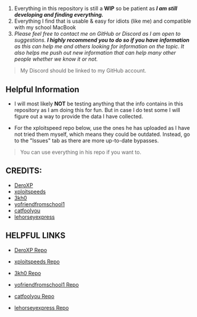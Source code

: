 #  
1. Everything in this repository is still a **WIP** so be patient as ***I am still developing and finding everything.***
2. Everything I find that is usable & easy for idiots (like me) and compatible with my school MacBook
3. _Please feel free to contact me on GitHub or Discord as I am open to suggestions. **I highly recommend you to do so if you have information** as this can help me and others looking for information on the topic. It also helps me push out new information that can help many other people whether we know it or not._
> My Discord should be linked to my GitHub account. 

## Helpful Information
* I will most likely **NOT** be testing anything that the info contains in this repository as I am doing this for fun. But in case I do test some I will figure out a way to provide the data I have collected.

* For the xploitspeed repo below, ***<DO> </NOT>*** use the ones he has uploaded as I have not tried them myself, which means they could be outdated. Instead, go to the "Issues" tab as there are more up-to-date bypasses.
> You can use everything in his repo if you want to.



## CREDITS:
- [DeroXP](https://github.com/DeroXP)
- [xploitspeeds](https://github.com/xploitspeeds)
- [3kh0](https://github.com/3kh0)
- [yofriendfromschool1](https://github.com/yofriendfromschool1)
- [catfoolyou](https://github.com/catfoolyou)
- [lehorseyexpress](https://github.com/lehorseyexpress)




## HELPFUL LINKS
- [DeroXP Repo](https://github.com/DeroXP/evading-school-blockers)
* [xploitspeeds Repo](https://github.com/xploitspeeds/Bookmarklet-Hacks-For-School) 
+ [3kh0 Repo](https://github.com/3kh0/ext-remover)
- [yofriendfromschool1 Repo](https://github.com/yofriendfromschool1/School-Bypass)
* [catfoolyou Repo](https://github.com/catfoolyou/Block-Bypass)
+ [lehorseyexpress Repo](https://github.com/lehorseyexpress/lehorseyexpress.github.io)
